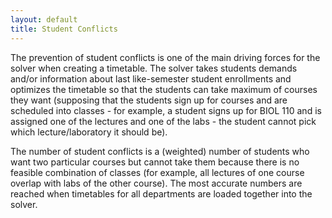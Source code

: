 ```yaml
---
layout: default
title: Student Conflicts
---
```




 The prevention of student conflicts is one of the main driving forces for the solver when creating a timetable. The solver takes students demands and/or information about last like-semester student enrollments and optimizes the timetable so that the students can take maximum of courses they want (supposing that the students sign up for courses and are scheduled into classes - for example, a student signs up for BIOL 110 and is assigned one of the lectures and one of the labs - the student cannot pick which lecture/laboratory it should be).


 The number of student conflicts is a (weighted) number of students who want two particular courses but cannot take them because there is no feasible combination of classes (for example, all lectures of one course overlap with labs of the other course). The most accurate numbers are reached when timetables for all departments are loaded together into the solver.
